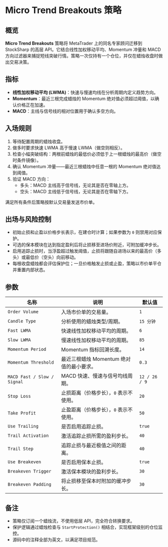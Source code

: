 # Micro Trend Breakouts 策略

## 概览
**Micro Trend Breakouts** 策略将 MetaTrader 上的同名专家顾问迁移到 StockSharp 的高层 API。它结合线性加权移动平均、Momentum 冲量和 MACD 方向过滤器来捕捉短线突破行情。策略一次仅持有一个仓位，并仅在蜡烛收盘时做出交易决策。

## 指标
- **线性加权移动平均 (LWMA)**：快速与慢速均线在分析周期内定义趋势方向。
- **Momentum**：最近三根完成蜡烛的 Momentum 绝对值必须超过阈值，以确认价格正在加速。
- **MACD**：主线与信号线的相对位置用于确认多空方向。

## 入场规则
1. 等待配置周期的蜡烛收盘。
2. 做多时要求快速 LWMA 高于慢速 LWMA（做空则相反）。
3. 检查小幅突破结构：两根前蜡烛的最低价必须低于上一根蜡烛的最高价（做空时条件镜像）。
4. 确认 Momentum 冲量——最近三根蜡烛中任意一根的 Momentum 绝对值达到阈值。
5. 验证 MACD 方向：
   - 多头：MACD 主线高于信号线，无论其是否在零轴上方。
   - 空头：MACD 主线低于信号线，无论其是否在零轴下方。

满足所有条件后策略按默认交易量发送市价单。

## 出场与风险控制
- 初始止损和止盈以价格步长表示，在建仓时计算；如果参数为 `0` 则禁用对应保护。
- 可选的保本模块在达到指定盈利后将止损移至进场价附近，可附加缓冲步长。
- 启用追踪止损时，当浮盈超过触发阈值，止损将跟随自进场以来的最高价（多头）或最低价（空头）向前移动。
- 每根收盘蜡烛都会评估保护位；一旦价格触发止损或止盈，策略以市价单平仓并重置内部状态。

## 参数
| 名称 | 说明 | 默认值 |
| --- | --- | --- |
| `Order Volume` | 入场市价单的交易量。 | `1` |
| `Candle Type` | 分析使用的蜡烛类型/周期。 | `15 分钟` |
| `Fast LWMA` | 快速线性加权移动平均的周期。 | `6` |
| `Slow LWMA` | 慢速线性加权移动平均的周期。 | `85` |
| `Momentum Period` | Momentum 指标回溯长度。 | `14` |
| `Momentum Threshold` | 最近三根蜡烛 Momentum 绝对值的最小要求。 | `0.3` |
| `MACD Fast / Slow / Signal` | MACD 快速、慢速与信号均线周期。 | `12 / 26 / 9` |
| `Stop Loss` | 止损距离（价格步长），`0` 表示不使用。 | `20` |
| `Take Profit` | 止盈距离（价格步长），`0` 表示不使用。 | `50` |
| `Use Trailing` | 是否启用追踪止损。 | `true` |
| `Trail Activation` | 激活追踪止损所需的盈利步长。 | `40` |
| `Trail Step` | 追踪止损与最近极值之间的距离。 | `40` |
| `Use Breakeven` | 是否启用保本止损。 | `true` |
| `Breakeven Trigger` | 激活保本模块的盈利步长。 | `30` |
| `Breakeven Padding` | 将止损移至保本时附加的缓冲步长。 | `30` |

## 备注
- 策略仅订阅一个蜡烛流，不使用低层 API，完全符合转换要求。
- 保护逻辑通过蜡烛检查与 `StartProtection()` 相结合，实现框架级别的仓位监控。
- 源码中的注释全部为英文，以满足项目规范。
